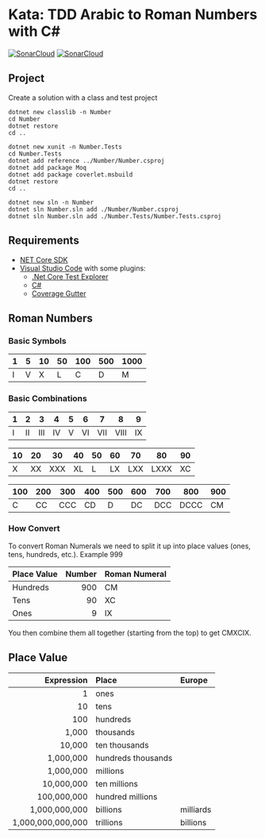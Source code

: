 # Kata: TDD Arabic to Roman Numbers with C# #

[![SonarCloud](https://sonarcloud.io/api/project_badges/measure?project=dein%3Atddroman&metric=alert_status)](https://sonarcloud.io/dashboard?id=dein%3Atddroman)
[![SonarCloud](https://sonarcloud.io/api/project_badges/measure?project=dein%3Atddroman&metric=alert_status)](https://sonarcloud.io/api/project_badges/measure?project=dein%3Atddroman&metric=coverage)

## Project ##

Create a solution with a class and test project

```shell
dotnet new classlib -n Number
cd Number
dotnet restore
cd ..

dotnet new xunit -n Number.Tests
cd Number.Tests
dotnet add reference ../Number/Number.csproj
dotnet add package Moq
dotnet add package coverlet.msbuild
dotnet restore
cd ..

dotnet new sln -n Number
dotnet sln Number.sln add ./Number/Number.csproj
dotnet sln Number.sln add ./Number.Tests/Number.Tests.csproj
```

## Requirements ##

* [NET Core SDK](https://www.microsoft.com/net/download)
* [Visual Studio Code](https://code.visualstudio.com/) with some plugins:
  * [.Net Core Test Explorer](https://marketplace.visualstudio.com/items?itemName=formulahendry.dotnet-test-explorer)
  * [C#](https://marketplace.visualstudio.com/items?itemName=ms-vscode.csharp)
  * [Coverage Gutter](https://marketplace.visualstudio.com/items?itemName=ryanluker.vscode-coverage-gutters)

## Roman Numbers ##

### Basic Symbols ###

| 1 | 5 | 10 | 50 | 100 | 500 | 1000 |
| - | - | -- | -- | --- | --- | ---- |
| I | V | X  | L  | C   | D   | M    |

### Basic Combinations ###

| 1 | 2 | 3 | 4 | 5 | 6 | 7 | 8 | 9 |
| - | -- | --- | -- | - | -- | --- | ---- | -- |
| I | II | III | IV | V | VI | VII | VIII | IX |

| 10 | 20 | 30 | 40 | 50 | 60 | 70 | 80 | 90 |
| - | -- | --- | -- | - | -- | --- | ---- | -- |
| X | XX | XXX | XL | L | LX | LXX | LXXX | XC |

| 100 | 200 | 300 | 400 | 500 | 600 | 700 | 800 | 900 |
| - | -- | --- | -- | - | -- | --- | ---- | -- |
| C | CC | CCC | CD | D | DC | DCC | DCCC | CM |

### How Convert ###

To convert Roman Numerals we need to split it up into place values (ones, tens, hundreds, etc.). Example 999

| Place Value | Number | Roman Numeral |
| :---------- | -----: | :------------ |
| Hundreds    |    900 | CM            |
| Tens        |     90 | XC            |
| Ones        |      9 | IX            |

You then combine them all together (starting from the top) to get CMXCIX.

## Place Value ##

| Expression        | Place              | Europe    |
| ----------------: | :----------------- | :-------- |
|                 1 | ones               |           |
|                10 | tens               |           |
|               100 | hundreds           |           |
|             1,000 | thousands          |           |
|            10,000 | ten thousands      |           |
|         1,000,000 | hundreds thousands |           |
|         1,000,000 | millions           |           |
|        10,000,000 | ten millions       |           |
|       100,000,000 | hundred millions   |           |
|     1,000,000,000 | billions           | milliards |
| 1,000,000,000,000 | trillions          | billions  |